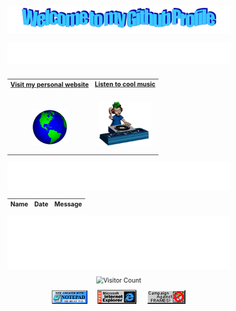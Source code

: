 <!-- "Hero" Header -->
<div align="center">
  <img src="https://github.com/jgordijo/jgordijo/blob/master/images/welcome.png?raw=true" style="max-width: 100%;" alt="Welcome to my Github Profile" />
  <br />
  <br />
  <img height="50" alt="My Name is Julio and I like Node.js" src="images/personal_note.svg" />
  <br />
  <br />

</div>

<!-- Social -->
<table width="100%" align="center">
<tr>
<td align="center">
<a href="https://gordijo.dev">
<strong>Visit my personal website </strong>
<br />
<br />
<br />

<p>

<img alt="Globe" height="80" src="images/globe.gif">
</a>
</p>

</td>


<td align="center">
<a href="https://www.youtube.com/watch?v=knU9gRUWCnoO">
<strong>Listen to cool music</strong>
<br />
<br />


<p>
<img height="100" alt="Music" src="images/music.gif"> 
</a>
</p>

</td>
</tr>
</table>

<div align="center">
<a href=""><img src="images/guestbook.svg"></a> 
</div>

<!-- Guestbook -->
| Name | Date | Message |
|---|---|---|
<!-- /Guestbook -->

<!-- Footer -->

<div align="center">

<img height="120" alt="Thanks for visiting me" width="100%" src="https://raw.githubusercontent.com/jgordijo/jgordijo/master/images/marquee.svg" />
<br />

![Visitor Count](https://profile-counter.glitch.me/jgordijo/count.svg)


<img src="https://raw.githubusercontent.com/jgordijo/jgordijo/master/images/notepad.gif" alt="Site created with Notepad" height="30" />
<!-- "margin-right: whatever;" -->
<span>&nbsp;&nbsp;&nbsp;&nbsp;</span>  
<img src="https://raw.githubusercontent.com/jgordijo/jgordijo/master/images/ie_logo.gif" alt="Microsoft Internet Explorer" />
<span>&nbsp;&nbsp;&nbsp;&nbsp;</span>  
<img src="https://raw.githubusercontent.com/jgordijo/jgordijo/master/images/noframes.gif" alt="Microsoft Internet Explorer" />

</div>